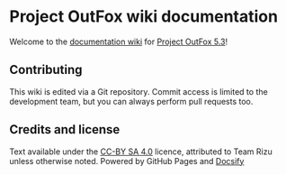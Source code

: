 # Project OutFox wiki documentation

Welcome to the [documentation wiki](https://outfox.wiki/#/) for [Project OutFox 5.3](https://projectmoon.dance)!

## Contributing
This wiki is edited via a Git repository. Commit access is limited to the development team, but you can always perform pull requests too.

## Credits and license
Text available under the <a href="http://creativecommons.org/licenses/by-sa/4.0/" rel="license">CC-BY SA 4.0</a> licence, attributed to Team Rizu unless otherwise noted. Powered by GitHub Pages and <a href="https://docsify.js.org/#/">Docsify</a>